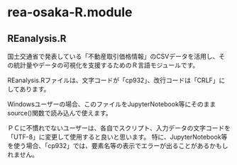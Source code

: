 # rea-osaka-R.module

## REanalysis.R

国土交通省で発表している「不動産取引価格情報」のCSVデータを活用し、その統計量やデータの可視化を支援するためのＲ言語モジュールです。

REanalysis.Rファイルは、文字コードが「cp932」、改行コードは「CRLF」にしてあります。

Windowsユーザーの場合、このファイルをJupyterNotebook等にそのままsource()関数で読み込んで使えます。

ＰＣに不慣れでないユーザーは、各自でスクリプト、入力データの文字コードを「UTF-8」に変更して使用すると良いと思います。
特に、JupyterNotebook等を使う場合、「cp932」では、要素名等の表示でエラーが出ることがあるかもしれません。

